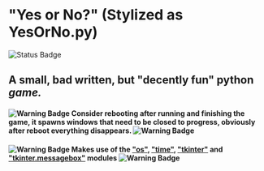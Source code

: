 # "Yes or No?" (Stylized as YesOrNo.py)
![Status Badge](https://img.shields.io/badge/Status-Finished-30BB30)
## A small, bad written, but "decently fun" python _game._

#### ![Warning Badge](https://img.shields.io/badge/-%E2%9A%A0-BC4040) Consider rebooting after running and finishing the game, it spawns windows that need to be closed to progress, obviously after reboot everything disappears. ![Warning Badge](https://img.shields.io/badge/-%E2%9A%A0-BC4040)
#### ![Warning Badge](https://img.shields.io/badge/-%E2%9A%A0-FFFF30) Makes use of the ["os"](https://docs.python.org/3/library/os.html), ["time"](https://docs.python.org/3/library/time.html), ["tkinter"](https://docs.python.org/3/library/tkinter.html) and ["tkinter.messagebox"](https://docs.python.org/3/library/tkinter.messagebox.html#module-tkinter.messagebox) modules ![Warning Badge](https://img.shields.io/badge/-%E2%9A%A0-FFFF30)
